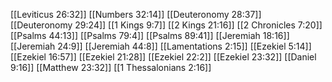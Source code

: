 [[Leviticus 26:32]]
[[Numbers 32:14]]
[[Deuteronomy 28:37]]
[[Deuteronomy 29:24]]
[[1 Kings 9:7]]
[[2 Kings 21:16]]
[[2 Chronicles 7:20]]
[[Psalms 44:13]]
[[Psalms 79:4]]
[[Psalms 89:41]]
[[Jeremiah 18:16]]
[[Jeremiah 24:9]]
[[Jeremiah 44:8]]
[[Lamentations 2:15]]
[[Ezekiel 5:14]]
[[Ezekiel 16:57]]
[[Ezekiel 21:28]]
[[Ezekiel 22:2]]
[[Ezekiel 23:32]]
[[Daniel 9:16]]
[[Matthew 23:32]]
[[1 Thessalonians 2:16]]
